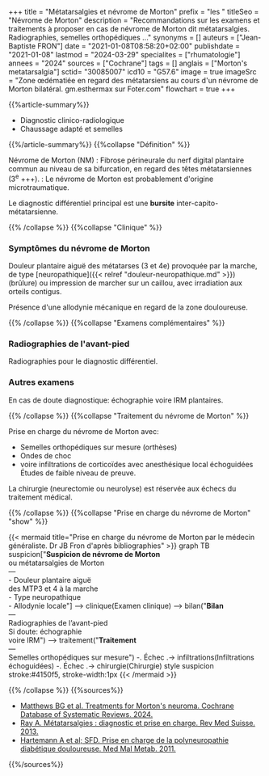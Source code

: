 +++
title = "Métatarsalgies et névrome de Morton"
prefix = "les "
titleSeo = "Névrome de Morton"
description = "Recommandations sur les examens et traitements à proposer en cas de névrome de Morton dit métatarsalgies. Radiographies, semelles orthopédiques ..."
synonyms = []
auteurs = ["Jean-Baptiste FRON"]
date = "2021-01-08T08:58:20+02:00"
publishdate = "2021-01-08"
lastmod = "2024-03-29"
specialites = ["rhumatologie"]
annees = "2024"
sources = ["Cochrane"]
tags = []
anglais = ["Morton's metatarsalgia"]
sctid= "30085007"
icd10 = "G57.6"
image = true
imageSrc = "Zone œdématiée en regard des métatarsiens au cours d'un névrome de Morton bilatéral. gm.esthermax sur Foter.com"
flowchart = true
+++

{{%article-summary%}}

- Diagnostic clinico-radiologique
- Chaussage adapté et semelles

{{%/article-summary%}}
{{%collapse "Définition" %}}

Névrome de Morton (NM)
: Fibrose périneurale du nerf digital plantaire commun au niveau de sa bifurcation, en regard des têtes métatarsiennes (3<sup>e</sup> +++).
: Le névrome de Morton est probablement d'origine microtraumatique.

Le diagnostic différentiel principal est une **bursite** inter-capito-métatarsienne.

{{% /collapse %}}
{{%collapse "Clinique" %}}

### Symptômes du névrome de Morton

Douleur plantaire aiguë des métatarses (3 et 4e) provoquée par la marche, de type [neuropathique]({{< relref "douleur-neuropathique.md" >}}) (brûlure) ou impression de marcher sur un caillou, avec irradiation aux orteils contigus.

Présence d'une allodynie mécanique en regard de la zone douloureuse.

{{% /collapse %}}
{{%collapse "Examens complémentaires" %}}

### Radiographies de l'avant-pied

Radiographies pour le diagnostic différentiel.

### Autres examens

En cas de doute diagnostique: échographie voire IRM plantaires.

{{% /collapse %}}
{{%collapse "Traitement du névrome de Morton" %}}

Prise en charge du névrome de Morton avec:

- Semelles orthopédiques sur mesure (orthèses)
- Ondes de choc
- voire infiltrations de corticoïdes avec anesthésique local échoguidées  
  Études de faible niveau de preuve.

La chirurgie (neurectomie ou neurolyse) est réservée aux échecs du traitement médical.

{{% /collapse %}}
{{%collapse "Prise en charge du névrome de Morton" "show" %}}

{{< mermaid title="Prise en charge du névrome de Morton par le médecin généraliste. Dr JB Fron d'après bibliographies" >}}
graph TB
  suspicion["<b>Suspicion de névrome de Morton</b><br>ou métatarsalgies de Morton<br>—<br>- Douleur plantaire aiguë<br>des MTP3 et 4 à la marche<br>- Type neuropathique<br>- Allodynie locale"] --> clinique(Examen clinique) --> bilan("<b>Bilan</b><br>—<br>Radiographies de l’avant-pied<br>Si doute: échographie<br>voire IRM") --> traitement("<b>Traitement</b><br>—<br>Semelles orthopédiques sur mesure") -. Échec .-> infiltrations(Infiltrations échoguidées) -. Échec .-> chirurgie(Chirurgie)
  style suspicion stroke:#4150f5, stroke-width:1px
{{< /mermaid >}}

{{% /collapse %}}
{{%sources%}}

- [Matthews BG et al. Treatments for Morton's neuroma. Cochrane Database of Systematic Reviews. 2024.](https://www.cochranelibrary.com/cdsr/doi/10.1002/14651858.CD014687.pub2/full/fr)
- [Ray A. Métatarsalgies : diagnostic et prise en charge. Rev Med Suisse. 2013.](https://www.revmed.ch/RMS/2013/RMS-N-411/Metatarsalgies-diagnostic-et-prise-en-charge)
- [Hartemann A et al; SFD. Prise en charge de la polyneuropathie diabétique douloureuse. Med Mal Metab. 2011.](https://www.sfdiabete.org/sites/www.sfdiabete.org/files/files/ressources/mmm_2011_guide_polyneuropathie-.pdf)

{{%/sources%}}
